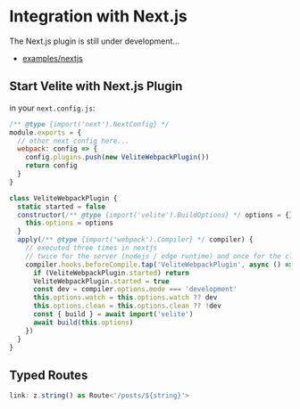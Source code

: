 # Integration with Next.js

The Next.js plugin is still under development...

- [examples/nextjs](https://github.com/zce/velite/tree/main/examples/nextjs)

## Start Velite with Next.js Plugin

in your `next.config.js`:

```js
/** @type {import('next').NextConfig} */
module.exports = {
  // othor next config here...
  webpack: config => {
    config.plugins.push(new VeliteWebpackPlugin())
    return config
  }
}

class VeliteWebpackPlugin {
  static started = false
  constructor(/** @type {import('velite').BuildOptions} */ options = {}) {
    this.options = options
  }
  apply(/** @type {import('webpack').Compiler} */ compiler) {
    // executed three times in nextjs
    // twice for the server (nodejs / edge runtime) and once for the client
    compiler.hooks.beforeCompile.tap('VeliteWebpackPlugin', async () => {
      if (VeliteWebpackPlugin.started) return
      VeliteWebpackPlugin.started = true
      const dev = compiler.options.mode === 'development'
      this.options.watch = this.options.watch ?? dev
      this.options.clean = this.options.clean ?? !dev
      const { build } = await import('velite')
      await build(this.options)
    })
  }
}
```

## Typed Routes

```ts
link: z.string() as Route<'/posts/${string}'>
```
